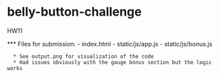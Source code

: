 # belly-button-challenge
HW11

*** Files for submission: 
      - index.html
      - static/js/app.js
      - static/js/bonus.js

      * See output.png for visualization of the code
      * Had issues obviously with the gauge bonus section but the logic works 
